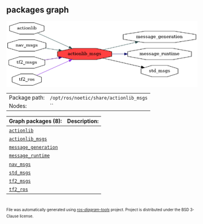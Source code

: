 <!--
File was automatically generated using 'ros-diagram-tools' project.
Project is distributed under the BSD 3-Clause license.
-->

## packages graph

[![actionlib_msgs](actionlib_msgs.png "actionlib_msgs")](actionlib_msgs.png)

|     |     |
| --- | --- |
| Package path: | `/opt/ros/noetic/share/actionlib_msgs` |
| Nodes: | `` |


| Graph packages (8): | Description: |
| ------------------- | ------------ |
| [`actionlib`](actionlib.html) |  |
| [`actionlib_msgs`](actionlib_msgs.html) |  |
| [`message_generation`](message_generation.html) |  |
| [`message_runtime`](message_runtime.html) |  |
| [`nav_msgs`](nav_msgs.html) |  |
| [`std_msgs`](std_msgs.html) |  |
| [`tf2_msgs`](tf2_msgs.html) |  |
| [`tf2_ros`](tf2_ros.html) |  |


</br>
<font size="1">
File was automatically generated using <a href="https://github.com/anetczuk/ros-diagram-tools"><i>ros-diagram-tools</i></a> project.
Project is distributed under the BSD 3-Clause license.
</font>

